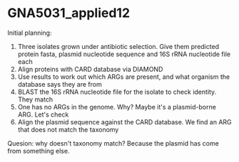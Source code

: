 # GNA5031_applied12

Initial planning:

1. Three isolates grown under antibiotic selection. Give them predicted protein fasta, plasmid nucleotide sequence and 16S rRNA nucleotide file each
2. Align proteins with CARD database via DIAMOND
3. Use results to work out which ARGs are present, and what organism the database says they are from
4. BLAST the 16S rRNA nucleotide file for the isolate to check identity. They match
5. One has no ARGs in the genome. Why? Maybe it's a plasmid-borne ARG. Let's check
6. Align the plasmid sequence against the CARD database. We find an ARG that does not match the taxonomy

Quesion: why doesn't taxonomy match? Because the plasmid has come from something else.
